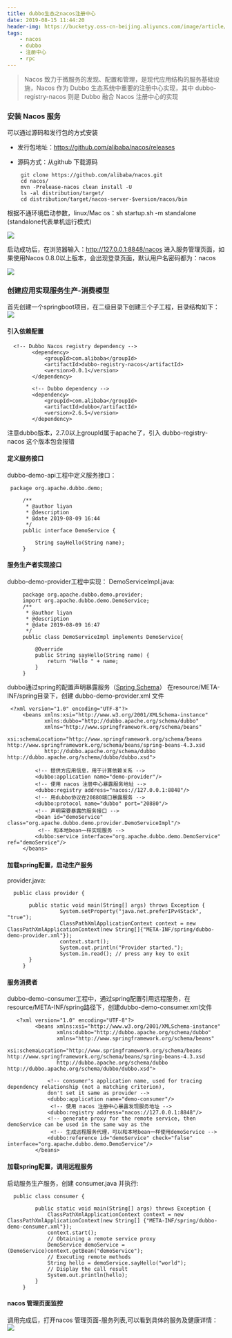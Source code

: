 ```yaml
---
title: dubbo生态之nacos注册中心
date: 2019-08-15 11:44:20
header-img: https://bucketyy.oss-cn-beijing.aliyuncs.com/image/article/nacos.jpeg
tags: 
    - nacos
    - dubbo
    - 注册中心
    - rpc
---
```


> Nacos 致力于微服务的发现、配置和管理，是现代应用结构的服务基础设施，Nacos 作为 Dubbo 生态系统中重要的注册中心实现，其中 dubbo-registry-nacos 则是 Dubbo 融合 Nacos 注册中心的实现

### 安装 Nacos 服务
可以通过源码和发行包的方式安装
 - 发行包地址：https://github.com/alibaba/nacos/releases
 - 源码方式：从github 下载源码
 
        git clone https://github.com/alibaba/nacos.git
        cd nacos/
        mvn -Prelease-nacos clean install -U  
        ls -al distribution/target/
        cd distribution/target/nacos-server-$version/nacos/bin
    
根据不通环境启动参数，linux/Mac os：sh startup.sh -m standalone   (standalone代表单机运行模式)
 
![](https://bucketyy.oss-cn-beijing.aliyuncs.com/image/article/nacos0.png)
 
启动成功后，在浏览器输入：http://127.0.0.1:8848/nacos 进入服务管理页面，如果使用Nacos 0.8.0以上版本，会出现登录页面，默认用户名密码都为：nacos
 
![](https://bucketyy.oss-cn-beijing.aliyuncs.com/image/article/nacos1.png)
 
### 创建应用实现服务生产-消费模型
首先创建一个springboot项目，在二级目录下创建三个子工程，目录结构如下：
![](https://bucketyy.oss-cn-beijing.aliyuncs.com/image/article/nacos2.png)
#### 引入依赖配置
 
      <!-- Dubbo Nacos registry dependency -->
            <dependency>
                <groupId>com.alibaba</groupId>
                <artifactId>dubbo-registry-nacos</artifactId>
                <version>0.0.1</version>
            </dependency>
    
            <!-- Dubbo dependency -->
            <dependency>
                <groupId>com.alibaba</groupId>
                <artifactId>dubbo</artifactId>
                <version>2.6.5</version>
            </dependency>
            
注意dubbo版本，2.7.0以上groupId属于apache了，引入 dubbo-registry-nacos 这个版本包会报错
#### 定义服务接口
dubbo-demo-api工程中定义服务接口：
    
     package org.apache.dubbo.demo;
         
         /**
          * @author liyan
          * @description
          * @date 2019-08-09 16:44
          */
         public interface DemoService {
         
             String sayHello(String name);
         }
    
#### 服务生产者实现接口
dubbo-demo-provider工程中实现：
DemoServiceImpl.java:
 
         package org.apache.dubbo.demo.provider;
         import org.apache.dubbo.demo.DemoService;
         /**
          * @author liyan
          * @description
          * @date 2019-08-09 16:47
          */
         public class DemoServiceImpl implements DemoService{
         
             @Override
             public String sayHello(String name) {
                 return "Hello " + name;
             }
         }
    
dubbo通过spring的配置声明暴露服务（[Spring Schema](https://docs.spring.io/spring/docs/4.2.x/spring-framework-reference/html/xsd-configuration.html)）
在resource/META-INF/spring目录下，创建 dubbo-demo-provider.xml 文件
    
     <?xml version="1.0" encoding="UTF-8"?>
         <beans xmlns:xsi="http://www.w3.org/2001/XMLSchema-instance"
                xmlns:dubbo="http://dubbo.apache.org/schema/dubbo"
                xmlns="http://www.springframework.org/schema/beans"
                xsi:schemaLocation="http://www.springframework.org/schema/beans http://www.springframework.org/schema/beans/spring-beans-4.3.xsd
                http://dubbo.apache.org/schema/dubbo http://dubbo.apache.org/schema/dubbo/dubbo.xsd">
         
             <!-- 提供方应用信息，用于计算依赖关系 -->
             <dubbo:application name="demo-provider"/>
             <!-- 使用 nacos 注册中心暴露服务地址 -->
             <dubbo:registry address="nacos://127.0.0.1:8848"/>
             <!-- 用dubbo协议在20880端口暴露服务 -->
             <dubbo:protocol name="dubbo" port="20880"/>
             <!-- 声明需要暴露的服务接口 -->
             <bean id="demoService" class="org.apache.dubbo.demo.provider.DemoServiceImpl"/>
              <!-- 和本地bean一样实现服务 -->
             <dubbo:service interface="org.apache.dubbo.demo.DemoService" ref="demoService"/>
         </beans>
   
#### 加载spring配置，启动生产服务
 provider.java:
    
      public class provider {
         
           public static void main(String[] args) throws Exception {
                     System.setProperty("java.net.preferIPv4Stack", "true");
                     ClassPathXmlApplicationContext context = new ClassPathXmlApplicationContext(new String[]{"META-INF/spring/dubbo-demo-provider.xml"});
                     context.start();
                     System.out.println("Provider started.");
                     System.in.read(); // press any key to exit
           }
         }
  
#### 服务消费者
 dubbo-demo-consumer工程中，通过spring配置引用远程服务，在resource/META-INF/spring路径下，创建dubbo-demo-consumer.xml文件
  
       <?xml version="1.0" encoding="UTF-8"?>
             <beans xmlns:xsi="http://www.w3.org/2001/XMLSchema-instance"
                    xmlns:dubbo="http://dubbo.apache.org/schema/dubbo"
                    xmlns="http://www.springframework.org/schema/beans"
                    xsi:schemaLocation="http://www.springframework.org/schema/beans http://www.springframework.org/schema/beans/spring-beans-4.3.xsd
                    http://dubbo.apache.org/schema/dubbo http://dubbo.apache.org/schema/dubbo/dubbo.xsd">
             
                 <!-- consumer's application name, used for tracing dependency relationship (not a matching criterion),
                 don't set it same as provider -->
                 <dubbo:application name="demo-consumer"/>
                  <!-- 使用 nacos 注册中心暴露发现服务地址 -->
                 <dubbo:registry address="nacos://127.0.0.1:8848"/>
                 <!-- generate proxy for the remote service, then demoService can be used in the same way as the
                  <!-- 生成远程服务代理，可以和本地bean一样使用demoService -->
                 <dubbo:reference id="demoService" check="false" interface="org.apache.dubbo.demo.DemoService"/>
             </beans>
    
#### 加载spring配置，调用远程服务
 启动服务生产服务，创建 consumer.java 并执行:
     
      public class consumer {
         
             public static void main(String[] args) throws Exception {
                 ClassPathXmlApplicationContext context = new ClassPathXmlApplicationContext(new String[] {"META-INF/spring/dubbo-demo-consumer.xml"});
                 context.start();
                 // Obtaining a remote service proxy
                 DemoService demoService = (DemoService)context.getBean("demoService");
                 // Executing remote methods
                 String hello = demoService.sayHello("world");
                 // Display the call result
                 System.out.println(hello);
             }
         }
   
#### nacos 管理页面监控
 调用完成后，打开nacos 管理页面-服务列表,可以看到具体的服务及健康详情：
 ![](https://bucketyy.oss-cn-beijing.aliyuncs.com/image/article/nacos3.png)
  
  
   
       
    
 
 
 
        
              
   
   


